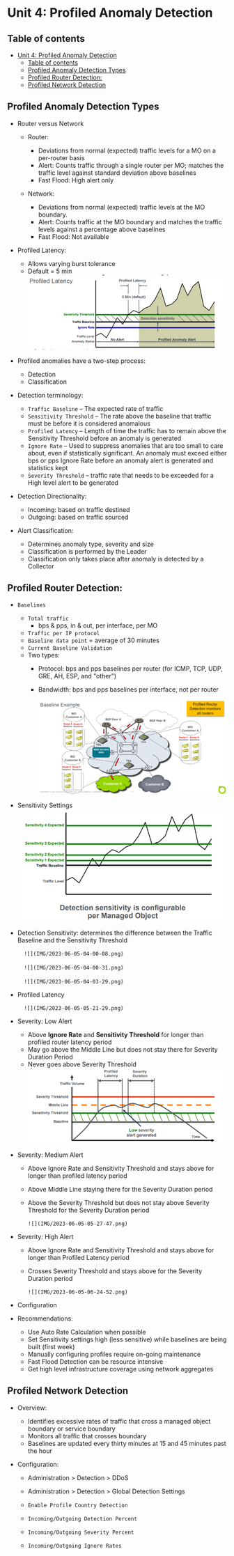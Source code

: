 # Unit 4: Profiled Anomaly Detection


## Table of contents

- [Unit 4: Profiled Anomaly Detection](#unit-4-profiled-anomaly-detection)
  - [Table of contents](#table-of-contents)
  - [Profiled Anomaly Detection Types](#profiled-anomaly-detection-types)
  - [Profiled Router Detection:](#profiled-router-detection)
  - [Profiled Network Detection](#profiled-network-detection)


## Profiled Anomaly Detection Types

- Router versus Network 
  - Router:
    - Deviations from normal (expected) traffic levels for a MO on a per-router basis
    - Alert: Counts traffic through a single router per MO; matches the traffic level against standard deviation above baselines
    - Fast Flood: High alert only

  - Network:
    - Deviations from normal (expected) traffic levels at the MO boundary. 
    - Alert: Counts traffic at the MO boundary and matches the traffic levels against a percentage above baselines
    - Fast Flood: Not available

- Profiled Latency:
  - Allows varying burst tolerance
  - Default = 5 min
        ![](IMG/2023-06-05-03-45-19.png)

- Profiled anomalies have a two-step process:
  - Detection
  - Classification

- Detection terminology:
  - `Traffic Baseline` – The expected rate of traffic
  - `Sensitivity Threshold` – The rate above the baseline that traffic must be before it is considered anomalous
  - `Profiled Latency` – Length of time the traffic has to remain above the Sensitivity Threshold before an anomaly is generated
  - `Ignore Rate` – Used to suppress anomalies that are too small to care about, even if statistically significant. An anomaly must exceed either bps or pps Ignore Rate before an anomaly alert is generated and statistics kept 
  - `Severity Threshold` – traffic rate that needs to be exceeded for a High level alert to be generated

- Detection Directionality:
  - Incoming: based on traffic destined
  - Outgoing: based on traffic sourced

- Alert Classification:
  - Determines anomaly type, severity and size
  - Classification is performed by the Leader
  - Classification only takes place after anomaly is detected by a Collector

## Profiled Router Detection:

- `Baselines`
  - `Total traffic`
    - bps & pps, in & out, per interface, per MO
  - `Traffic per IP protocol`
  - `Baseline data point` = average of 30 minutes
  - `Current Baseline Validation`
  - Two types:
    - Protocol: bps and pps baselines per router (for ICMP, TCP, UDP, GRE, AH, ESP, and "other")
    - Bandwidth: bps and pps baselines per interface, not per router

        ![](IMG/2023-06-05-03-56-28.png)

- Sensitivity Settings
        ![](IMG/2023-06-05-03-57-12.png) 

- Detection Sensitivity: determines the difference between the Traffic Baseline and the Sensitivity Threshold
  
        ![](IMG/2023-06-05-04-00-08.png)

        ![](IMG/2023-06-05-04-00-31.png)

        ![](IMG/2023-06-05-04-03-29.png)

- Profiled Latency
  
        ![](IMG/2023-06-05-05-21-29.png)

- Severity: Low Alert
  - Above **Ignore Rate** and **Sensitivity Threshold** for longer than profiled router latency period
  - May go above the Middle Line but does not stay there for Severity Duration Period
  - Never goes above Severity Threshold
        ![](IMG/2023-06-05-05-23-33.png)

- Severity: Medium Alert
  - Above Ignore Rate and Sensitivity Threshold and stays above for longer than profiled latency period
  - Above Middle Line staying there for the Severity Duration period
  - Above the Severity Threshold but does not stay above Severity Threshold for the Severity Duration period
  
        ![](IMG/2023-06-05-05-27-47.png)

    
- Severity: High Alert
  - Above Ignore Rate and Sensitivity Threshold and stays above for longer than Profiled Latency period
  - Crosses Severity Threshold and stays above for the Severity Duration period

        ![](IMG/2023-06-05-06-24-52.png)

- Configuration

- Recommendations:
  - Use Auto Rate Calculation when possible
  - Set Sensitivity settings high (less sensitive) while baselines are being built (first week)
  - Manually configuring profiles require on-going maintenance
  - Fast Flood Detection can be resource intensive 
  - Get high level infrastructure coverage using network aggregates


## Profiled Network Detection

- Overview:
  - Identifies excessive rates of traffic that cross a managed object boundary or service boundary
  - Monitors all traffic that crosses boundary
  - Baselines are updated every thirty minutes at 15 and 45 minutes past the hour

- Configuration:
  - Administration > Detection > DDoS
  - Administration > Detection > Global Detection Settings
 
  - `Enable Profile Country Detection`
  - `Incoming/Outgoing Detection Percent`
  - `Incoming/Outgoing Severity Percent`
  - `Incoming/Outgoing Ignore Rates`